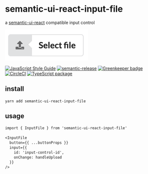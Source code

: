 # semantic-ui-react-input-file

a [semantic-ui-react](https://react.semantic-ui.com) compatible input control

![](./img/input-file.png)

[![JavaScript Style Guide](https://img.shields.io/badge/code_style-standard-brightgreen.svg)](https://standardjs.com) [![semantic-release](https://img.shields.io/badge/%20%20%F0%9F%93%A6%F0%9F%9A%80-semantic--release-e10079.svg)](https://github.com/semantic-release/semantic-release) [![Greenkeeper badge](https://badges.greenkeeper.io/cdaringe/semantic-ui-react-input-file.svg)](https://greenkeeper.io/) [![CircleCI](https://circleci.com/gh/cdaringe/semantic-ui-react-input-file.svg?style=svg)](https://circleci.com/gh/cdaringe/semantic-ui-react-input-file) [![TypeScript package](https://img.shields.io/badge/typings-included-blue.svg)](https://www.typescriptlang.org)

## install

`yarn add semantic-ui-react-input-file`

## usage

```tsx
import { InputFile } from 'semantic-ui-react-input-file'

<InputFile
  button={{ ...buttonProps }}
  input={{
    id: 'input-control-id',
    onChange: handleUpload
  }}
/>
```
